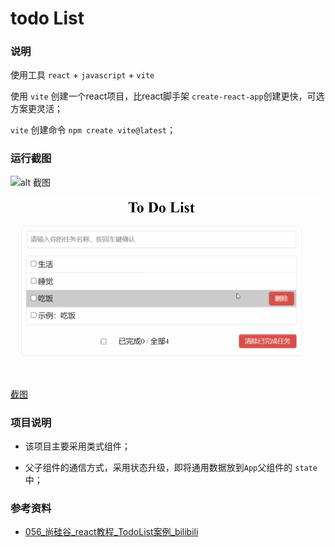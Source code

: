 # todo List

### 说明

使用工具 `react` + `javascript` + `vite`

使用 `vite` 创建一个react项目，比react脚手架 `create-react-app`创建更快，可选方案更灵活；

`vite` 创建命令 `npm create vite@latest`；

### 运行截图

![alt 截图](https://pic.imgdb.cn/item/666109f95e6d1bfa054afddb.gif)

![alt 截图](./todolist.png)
[截图](./todolist.gif)

### 项目说明

+ 该项目主要采用类式组件；

+ 父子组件的通信方式，采用状态升级，即将通用数据放到`App`父组件的 `state` 中；

### 参考资料

+ [056_尚硅谷_react教程_TodoList案例_bilibili](https://www.bilibili.com/video/BV1wy4y1D7JT?p=56&spm_id_from=pageDriver&vd_source=c7a17b24f0b5a70e4b025703870eec19)
